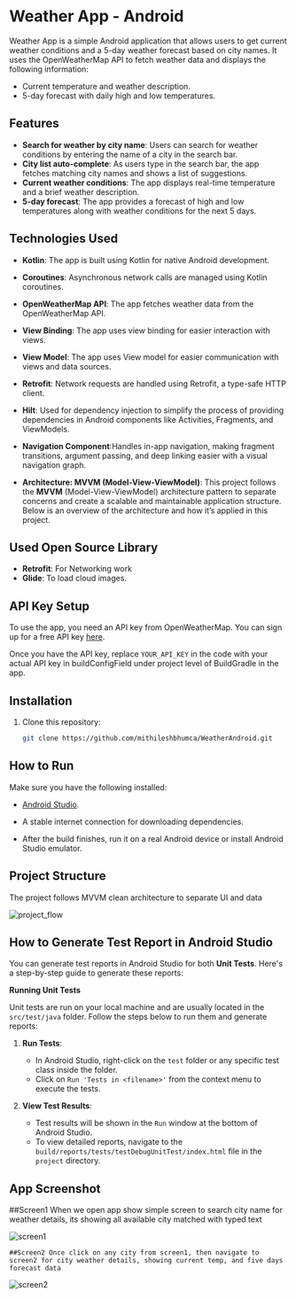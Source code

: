 # Weather App - Android

Weather App is a simple Android application that allows users to get current weather conditions and a 5-day weather forecast based on city names. It uses the OpenWeatherMap API to fetch weather data and displays the following information:

- Current temperature and weather description.
- 5-day forecast with daily high and low temperatures.
  
## Features

- **Search for weather by city name**: Users can search for weather conditions by entering the name of a city in the search bar.
- **City list auto-complete**: As users type in the search bar, the app fetches matching city names and shows a list of suggestions.
- **Current weather conditions**: The app displays real-time temperature and a brief weather description.
- **5-day forecast**: The app provides a forecast of high and low temperatures along with weather conditions for the next 5 days.

## Technologies Used

- **Kotlin**: The app is built using Kotlin for native Android development.
- **Coroutines**: Asynchronous network calls are managed using Kotlin coroutines.
- **OpenWeatherMap API**: The app fetches weather data from the OpenWeatherMap API.
- **View Binding**: The app uses view binding for easier interaction with views.
- **View Model**: The app uses View model for easier communication with views and data sources.
- **Retrofit**: Network requests are handled using Retrofit, a type-safe HTTP client.
- **Hilt**: Used for dependency injection to simplify the process of providing dependencies in Android components like Activities, Fragments, and ViewModels.
- **Navigation Component**:Handles in-app navigation, making fragment transitions, argument passing, and deep linking easier with a visual navigation graph.
  
- **Architecture: MVVM (Model-View-ViewModel)**:
This project follows the **MVVM** (Model-View-ViewModel) architecture pattern to separate concerns and create a scalable and maintainable application structure. Below is an overview of the architecture and how it’s applied in this project.

## Used Open Source Library
- **Retrofit**: For Networking work
- **Glide**: To load cloud images.

## API Key Setup

To use the app, you need an API key from OpenWeatherMap. You can sign up for a free API key [here](https://openweathermap.org/).

Once you have the API key, replace `YOUR_API_KEY` in the code with your actual API key in buildConfigField under project level of BuildGradle in the app.

## Installation

1. Clone this repository:
   ```bash
   git clone https://github.com/mithileshbhumca/WeatherAndroid.git
   
## How to Run
Make sure you have the following installed:
- [Android Studio](https://developer.android.com/studio).

- A stable internet connection for downloading dependencies.

- After the build finishes, run it on a real Android device or install Android Studio emulator.

## Project Structure
The project follows MVVM clean architecture to separate UI and data 

![project_flow](https://github.com/user-attachments/assets/a2b44996-18fc-43d6-89e7-f4282a5ecaf9)

## How to Generate Test Report in Android Studio

You can generate test reports in Android Studio for both **Unit Tests**. Here's a step-by-step guide to generate these reports:

 **Running Unit Tests**

Unit tests are run on your local machine and are usually located in the `src/test/java` folder. Follow the steps below to run them and generate reports:

1. **Run Tests**:
   - In Android Studio, right-click on the `test` folder or any specific test class inside the folder.
   - Click on `Run 'Tests in <filename>'` from the context menu to execute the tests.

2. **View Test Results**:
   - Test results will be shown in the `Run` window at the bottom of Android Studio.
   - To view detailed reports, navigate to the `build/reports/tests/testDebugUnitTest/index.html` file in the `project` directory.
 
## App Screenshot
  ##Screen1 When we open app show simple screen to search city name for weather details, its showing all available city matched with typed text
  
   ![screen1](https://github.com/user-attachments/assets/833121f5-2d48-408d-b1d9-c3f87415425d)

    ##Screen2 Once click on any city from screen1, then navigate to screen2 for city weather details, showing current temp, and five days forecast data

   ![screen2](https://github.com/user-attachments/assets/e10f6143-9d46-4658-9c1b-1c0b6d7f7222)







